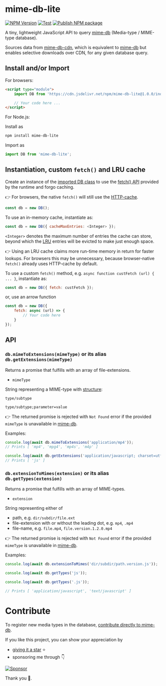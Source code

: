 # mime-db-lite
[![NPM Version](https://img.shields.io/npm/v/mime-db-lite)](https://www.npmjs.com/package/mime-db-lite)
[![Test](https://github.com/SomajitDey/mime-db-lite/actions/workflows/test.yaml/badge.svg)](https://github.com/SomajitDey/mime-db-lite/actions/workflows/test.yaml)
[![Publish NPM package](https://github.com/SomajitDey/mime-db-lite/actions/workflows/publish.yaml/badge.svg)](https://github.com/SomajitDey/mime-db-lite/actions/workflows/publish.yaml)

A tiny, lightweight JavaScript API to query [mime-db](https://github.com/jshttp/mime-db) (Media-type / MIME-type database).

Sources data from [mime-db-cdn](https://github.com/SomajitDey/mime-db-cdn), which is equivalent to [mime-db](https://github.com/jshttp/mime-db) but enables selective downloads over CDN, for any given database query.

## Install and/or Import
For browsers:
```html
<script type="module">
    import DB from 'https://cdn.jsdelivr.net/npm/mime-db-lite@1.0.0/index.min.js';

    // Your code here ...
</script>
```

For Node.js:

Install as
```bash
npm install mime-db-lite
```

Import as
```javascript
import DB from 'mime-db-lite';
```

## Instantiation, custom `fetch()` and LRU cache
Create an instance of the [imported DB class](#install-andor-import) to use the [fetch() API](https://developer.mozilla.org/en-US/docs/Web/API/Fetch_API) provided by the runtime and forgo caching.

👉 For browsers, the native `fetch()` will still use the [HTTP-cache](https://developer.mozilla.org/en-US/docs/Web/HTTP/Guides/Caching).
```javascript
const db = new DB();
```

To use an in-memory cache, instantiate as:
```javascript
const db = new DB({ cacheMaxEntries: <Integer> });
```
`<Integer>` denotes the maximum number of entries the cache can store, beyond which the [LRU](## "Least Recently Used") entries will be evicted to make just enough space.

👉 Using an LRU cache claims more run-time memory in return for faster lookups. For browsers this may be unnecessary, because browser-native `fetch()` already uses HTTP-cache by default.

To use a custom `fetch()` method, e.g. `async function custFetch (url) { ... }`, instantiate as:
```javascript
const db = new DB({ fetch: custFetch });
```

or, use an arrow function

```javascript
const db = new DB({
    fetch: async (url) => {
        // Your code here
    } 
});
```
## API
### `db.mimeToExtensions(mimeType)` or its alias `db.getExtensions(mimeType)`
Returns a promise that fulfills with an array of file-extensions.

- `mimeType`

String representing a MIME-type with [structure](https://developer.mozilla.org/en-US/docs/Web/HTTP/Guides/MIME_types#structure_of_a_mime_type):
```
type/subtype

type/subtype;parameter=value
```

👉 The returned promise is rejected with `Not Found` error if the provided `mimeType` is unavailable in [mime-db](https://github.com/jshttp/mime-db).

Examples:
```javascript
console.log(await db.mimeToExtensions('application/mp4'));
// Prints [ 'mp4', 'mpg4', 'mp4s', 'm4p' ]

console.log(await db.getExtensions('application/javascript; charset=utf-8'));
// Prints [ 'js' ]
```

### `db.extensionToMimes(extension)` or its alias `db.getTypes(extension)`
Returns a promise that fulfills with an array of MIME-types.

- `extension`

String representing either of
- path, e.g. `dir/subdir/file.ext`
- file-extension with or without the leading dot, e.g. `mp4`, `.mp4`
- file-name, e.g. `file.mp4`, `file.version.1.2.0.mp4`

👉 The returned promise is rejected with `Not Found` error if the provided `mimeType` is unavailable in [mime-db](https://github.com/jshttp/mime-db).

Examples:
```javascript
console.log(await db.extensionToMimes('dir/subdir/path.version.js'));

console.log(await db.getTypes('js'));

console.log(await db.getTypes('.js'));

// Prints [ 'application/javascript', 'text/javascript' ]
```

# Contribute
To register new media types in the database, [contribute directly to mime-db](https://github.com/jshttp/mime-db#contributing).

If you like this project, you can show your appreciation by
- [giving it a star](https://github.com/SomajitDey/mime-db-lite/stargazers) ⭐
-  sponsoring me through 👇

[![Sponsor](https://www.buymeacoffee.com/assets/img/custom_images/yellow_img.png)](https://buymeacoffee.com/SomajitDey)

Thank you 💚.
